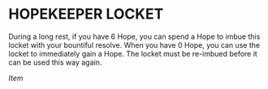 ﻿# HOPEKEEPER LOCKET

During a long rest, if you have 6 Hope, you can spend a Hope to imbue this locket with your bountiful resolve. When you have 0 Hope, you can use the locket to immediately gain a Hope. The locket must be re-imbued before it can be used this way again.

*Item*
